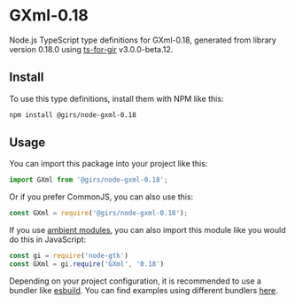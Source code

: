 
# GXml-0.18

Node.js TypeScript type definitions for GXml-0.18, generated from library version 0.18.0 using [ts-for-gir](https://github.com/gjsify/ts-for-gjs) v3.0.0-beta.12.

## Install

To use this type definitions, install them with NPM like this:
```bash
npm install @girs/node-gxml-0.18
```

## Usage

You can import this package into your project like this:
```ts
import GXml from '@girs/node-gxml-0.18';
```

Or if you prefer CommonJS, you can also use this:
```ts
const GXml = require('@girs/node-gxml-0.18');
```

If you use [ambient modules](https://github.com/gjsify/ts-for-gir/tree/main/packages/cli#ambient-modules), you can also import this module like you would do this in JavaScript:

```ts
const gi = require('node-gtk')
const GXml = gi.require('GXml', '0.18')
```

Depending on your project configuration, it is recommended to use a bundler like [esbuild](https://esbuild.github.io/). You can find examples using different bundlers [here](https://github.com/gjsify/ts-for-gir/tree/main/examples).